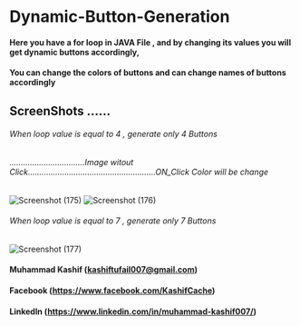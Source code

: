 # Dynamic-Button-Generation

#### Here you have a for loop in JAVA File ,  and by changing its values you will get dynamic buttons accordingly, 
#### You can change the colors of buttons and can change names of buttons accordingly 
## ScreenShots ......
###### When loop value is equal to 4 , generate only 4 Buttons
######    .................................Image witout Click........................................................ON_Click Color will be change 
####
![Screenshot (175)](https://user-images.githubusercontent.com/34978760/60884541-8ac45f80-a266-11e9-9011-628dd346a6b7.png) ![Screenshot (176)](https://user-images.githubusercontent.com/34978760/60884543-8bf58c80-a266-11e9-9f53-b98e0eb276fb.png)

###### When loop value is equal to 7 , generate only 7 Buttons
###
![Screenshot (177)](https://user-images.githubusercontent.com/34978760/60884544-8bf58c80-a266-11e9-9758-ea9184da72dd.png)

#### Muhammad Kashif  (kashiftufail007@gmail.com)
#### Facebook (https://www.facebook.com/KashifCache)
#### LinkedIn (https://www.linkedin.com/in/muhammad-kashif007/)
